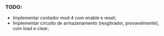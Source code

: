 ### TODO:
- Implementar contador mod 4 com enable e reset;
- Implementar circuito de armazenamento (resgitrador, provavelmente), com load e clear;
